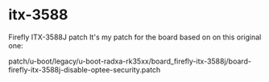 # itx-3588
Firefly ITX-3588J patch
It's my patch for the board based on on this original one:

patch/u-boot/legacy/u-boot-radxa-rk35xx/board_firefly-itx-3588j/board-firefly-itx-3588j-disable-optee-security.patch
